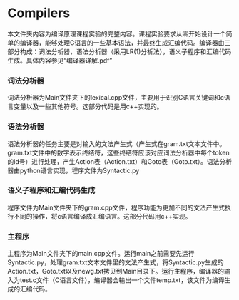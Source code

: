 # Compilers
本文件夹内容为编译原理课程实验的完整内容。课程实验要求从零开始设计一个简单的编译器，能够处理C语言的一些基本语法，并最终生成汇编代码。编译器由三部分构成：词法分析器，语法分析器（采用LR(1)分析法），语义子程序和汇编代码生成。具体内容参见“编译器详解.pdf”

### 词法分析器
词法分析器为Main文件夹下的lexical.cpp文件，主要用于识别C语言关键词和c语言变量以及一些其他符号。这部分代码是用c++实现的。

### 语法分析器
语法分析器的任务主要是对输入的文法产生式（产生式在gram.txt文本文件中。gram.txt文件中的数字表示终结符，这些终结符应该对应词法分析器中每个token的id号）进行处理，产生Action表（Action.txt）和Goto表（Goto.txt）。语法分析器由python语言实现，程序文件为Syntactic.py

### 语义子程序和汇编代码生成
程序文件为Main文件夹下的gram.cpp文件，程序功能为更加不同的文法产生式执行不同的操作，将c语言编译成汇编语言。这部分代码用c++实现。

### 主程序
主程序为Main文件夹下的main.cpp文件。运行main之前需要先运行Syntactic.py，处理gram.txt文本文件里的文法产生式，将Syntactic.py生成的Action.txt，Goto.txt以及newg.txt拷贝到Main目录下。运行主程序，编译器的输入为test.c文件（C语言文件），编译器会输出一个文件temp.txt，该文件为编译生成的汇编代码。
